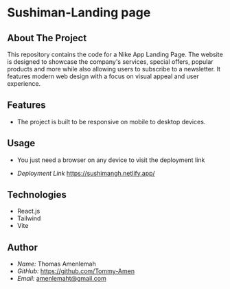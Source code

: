 # Sushiman-Landing page 

## About The Project

This repository contains the code for a Nike App Landing Page. The website is designed to showcase the company's services, special offers, popular products and more while also allowing users to subscribe to a newsletter.
It features modern web design with a focus on visual appeal and user experience.

## Features

- The project is built to be responsive on mobile to desktop devices.

## Usage

- You just need a browser on any device to visit the
  deployment link

- _Deployment Link_
  <https://sushimangh.netlify.app/>

## Technologies

- React.js
- Tailwind
- Vite

## Author

- _Name:_ Thomas Amenlemah
- _GitHub:_ <https://github.com/Tommy-Amen>
- _Email:_ amenlemaht@gmail.com
